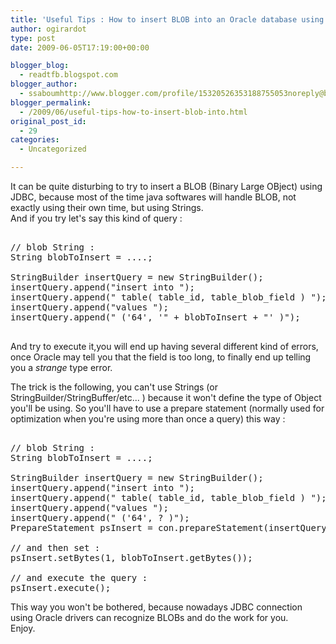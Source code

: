 ```yaml
---
title: 'Useful Tips : How to insert BLOB into an Oracle database using JDBC'
author: ogirardot
type: post
date: 2009-06-05T17:19:00+00:00

blogger_blog:
  - readtfb.blogspot.com
blogger_author:
  - ssaboumhttp://www.blogger.com/profile/15320526353188755053noreply@blogger.com
blogger_permalink:
  - /2009/06/useful-tips-how-to-insert-blob-into.html
original_post_id:
  - 29
categories:
  - Uncategorized

---
```

<!--more-->
It can be quite disturbing to try to insert a BLOB (Binary Large OBject) using JDBC, because most of the time java softwares will handle BLOB, not exactly using their own time, but using Strings.  
And if you try let's say this kind of query :

<pre><br />// blob String :<br />String blobToInsert = ....;<br /><br />StringBuilder insertQuery = new StringBuilder();<br />insertQuery.append("insert into ");<br />insertQuery.append(" table( table_id, table_blob_field ) ");<br />insertQuery.append("values ");<br />insertQuery.append(" ('64', '" + blobToInsert + "' )");<br /><br /></pre>

And try to execute it,you will end up having several different kind of errors, once Oracle may tell you that the field is too long, to finally end up telling you a <span style="font-style:italic;">strange</span> type error.

The trick is the following, you can't use Strings (or StringBuilder/StringBuffer/etc... ) because it won't define the type of Object you'll be using. So you'll have to use a prepare statement (normally used for optimization when you're using more than once a query) this way :

<pre><br />// blob String :<br />String blobToInsert = ....;<br /><br />StringBuilder insertQuery = new StringBuilder();<br />insertQuery.append("insert into ");<br />insertQuery.append(" table( table_id, table_blob_field ) ");<br />insertQuery.append("values ");<br />insertQuery.append(" ('64', ? )");<br />PrepareStatement psInsert = con.prepareStatement(insertQuery.toString());<br /><br />// and then set :<br />psInsert.setBytes(1, blobToInsert.getBytes());<br /><br />// and execute the query :<br />psInsert.execute();<br /></pre>

This way you won't be bothered, because nowadays JDBC connection using Oracle drivers can recognize BLOBs and do the work for you.  
Enjoy.